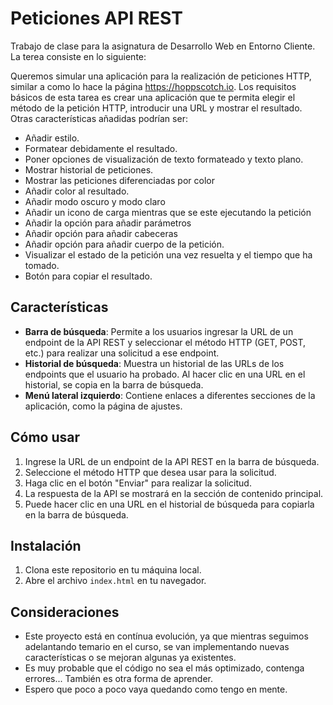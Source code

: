 
# Peticiones API REST

Trabajo de clase para la asignatura de Desarrollo Web en Entorno Cliente. La terea consiste en lo siguiente:

Queremos simular una aplicación para la realización de peticiones HTTP, similar a como lo hace la página https://hoppscotch.io. Los requisitos básicos de esta tarea es crear una aplicación que te permita elegir el método de la petición HTTP, introducir una URL y mostrar el resultado. Otras características añadidas podrían ser:

- Añadir estilo.
- Formatear debidamente el resultado.
- Poner opciones de visualización de texto formateado y texto plano.
- Mostrar historial de peticiones.
- Mostrar las peticiones diferenciadas por color
- Añadir color al resultado.
- Añadir modo oscuro y modo claro
- Añadir un icono de carga mientras que se este ejecutando la petición
- Añadir la opción para añadir parámetros
- Añadir opción para añadir cabeceras
- Añadir opción para añadir cuerpo de la petición.
- Visualizar el estado de la petición una vez resuelta y el tiempo que ha tomado.
- Botón para copiar el resultado.

## Características

- **Barra de búsqueda**: Permite a los usuarios ingresar la URL de un endpoint de la API REST y seleccionar el método HTTP (GET, POST, etc.) para realizar una solicitud a ese endpoint.
- **Historial de búsqueda**: Muestra un historial de las URLs de los endpoints que el usuario ha probado. Al hacer clic en una URL en el historial, se copia en la barra de búsqueda.
- **Menú lateral izquierdo**: Contiene enlaces a diferentes secciones de la aplicación, como la página de ajustes.

## Cómo usar

1. Ingrese la URL de un endpoint de la API REST en la barra de búsqueda.
2. Seleccione el método HTTP que desea usar para la solicitud.
3. Haga clic en el botón "Enviar" para realizar la solicitud.
4. La respuesta de la API se mostrará en la sección de contenido principal.
5. Puede hacer clic en una URL en el historial de búsqueda para copiarla en la barra de búsqueda.

## Instalación

1. Clona este repositorio en tu máquina local.
2. Abre el archivo `index.html` en tu navegador.

## Consideraciones

- Este proyecto está en contínua evolución, ya que mientras seguimos adelantando temario en el curso, se van implementando nuevas características o se mejoran algunas ya existentes.
- Es muy probable que el código no sea el más optimizado, contenga errores... También es otra forma de aprender. 
- Espero que poco a poco vaya quedando como tengo en mente.